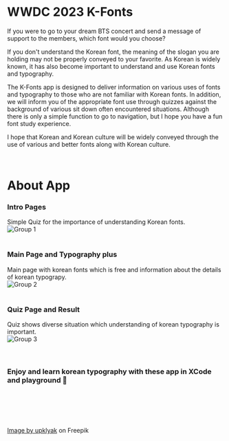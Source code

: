 
# WWDC 2023 K-Fonts
If you were to go to your dream BTS concert and send a message of support to the members, which font would you choose?

If you don't understand the Korean font, the meaning of the slogan you are holding may not be properly conveyed to your favorite. As Korean is widely known, it has also become important to understand and use Korean fonts and typography. 

The K-Fonts app is designed to deliver information on various uses of fonts and typography to those who are not familiar with Korean fonts. In addition, we will inform you of the appropriate font use through quizzes against the background of various sit down often encountered situations. Although there is only a simple function to go to navigation, but I hope you have a fun font study experience.

I hope that Korean and Korean culture will be widely conveyed through the use of various and better fonts along with Korean culture.

<br/>


# About App



### Intro Pages
Simple Quiz for the importance of understanding Korean fonts.   
![Group 1](https://user-images.githubusercontent.com/105622985/233309905-64bac8b5-329c-46c8-ab9e-dde085bd3967.png)
<br/>
<br/>
### Main Page and Typography plus
Main page with korean fonts which is free and information about the details of korean typograpy.   
![Group 2](https://user-images.githubusercontent.com/105622985/233310569-40b2d54d-8172-474d-a57c-d4cf73b3a92d.png)
<br/>
<br/>    
### Quiz Page and Result
Quiz shows diverse situation which understanding of korean typography is important.  
![Group 3](https://user-images.githubusercontent.com/105622985/233311154-7b92f865-1d74-40ef-8cca-d8127de8b22d.png)
<br/>
<br/>
<br/>
### Enjoy and learn korean typography with these app in XCode and playground 📖
      
<br/>
<br/>
<br/>
<br/>

<a href="[https://www.freepik.com/free-vector/people-pointing-with-finger-hand_32883338.htm#page=2&query=humancharacter&position=26&from_view=search&track=ais](https://www.freepik.com/free-vector/people-pointing-with-finger-hand_32883338.htm#page=2&query=human%20character&position=26&from_view=search&track=ais)">Image by upklyak</a> on Freepik

